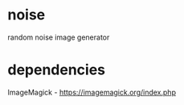 # noise
random noise image generator

# dependencies
ImageMagick - https://imagemagick.org/index.php